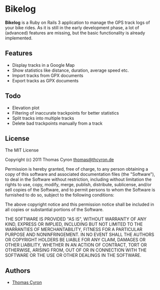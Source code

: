 Bikelog
=======

**Bikelog** is a Ruby on Rails 3 application to manage the GPS track
logs of your bike rides.  As it is still in the early development phase,
a lot of (advanced) features are missing, but the basic functionality
is already implemented.


Features
--------

* Display tracks in a Google Map
* Show statistics like distance, duration, average speed etc.
* Import tracks from GPX documents
* Export tracks as GPX documents


Todo
----

* Elevation plot
* Filtering of inaccurate trackpoints for better statistics
* Split tracks into multiple tracks
* Delete bad trackpoints manually from a track


License
-------

The MIT License

Copyright (c) 2011 Thomas Cyron <thomas@thcyron.de>

Permission is hereby granted, free of charge, to any person obtaining a copy
of this software and associated documentation files (the "Software"), to deal
in the Software without restriction, including without limitation the rights
to use, copy, modify, merge, publish, distribute, sublicense, and/or sell
copies of the Software, and to permit persons to whom the Software is
furnished to do so, subject to the following conditions:

The above copyright notice and this permission notice shall be included in
all copies or substantial portions of the Software.

THE SOFTWARE IS PROVIDED "AS IS", WITHOUT WARRANTY OF ANY KIND, EXPRESS OR
IMPLIED, INCLUDING BUT NOT LIMITED TO THE WARRANTIES OF MERCHANTABILITY,
FITNESS FOR A PARTICULAR PURPOSE AND NONINFRINGEMENT. IN NO EVENT SHALL THE
AUTHORS OR COPYRIGHT HOLDERS BE LIABLE FOR ANY CLAIM, DAMAGES OR OTHER
LIABILITY, WHETHER IN AN ACTION OF CONTRACT, TORT OR OTHERWISE, ARISING FROM,
OUT OF OR IN CONNECTION WITH THE SOFTWARE OR THE USE OR OTHER DEALINGS IN
THE SOFTWARE.


Authors
-------

* [Thomas Cyron](http://thcyron.de/)
